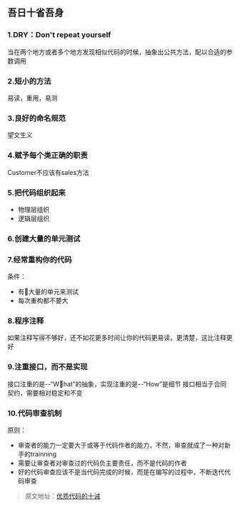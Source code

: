 ## 吾日十省吾身

### 1.DRY：Don't repeat yourself

当在两个地方或者多个地方发现相似代码的时候，抽象出公共方法，配以合适的参数调用

### 2.短小的方法

易读，重用，易测

### 3.良好的命名规范

望文生义

### 4.赋予每个类正确的职责

Customer不应该有sales方法

### 5.把代码组织起来

- 物理层组织
- 逻辑层组织

### 6.创建大量的单元测试

### 7.经常重构你的代码
条件：
- 有大量的单元来测试
- 每次重构都不要大

### 8.程序注释

如果注释写得不够好，还不如花更多时间让你的代码更易读，更清楚，这比注释更好

### 9.注重接口，而不是实现
接口注重的是--“What”的抽象，实现注重的是--“How”是细节
接口相当于合同契约，需要相对稳定和不变

### 10.代码审查机制

原则：
- 审查者的能力一定要大于或等于代码作者的能力，不然，审查就成了一种对新手的trainning
- 需要让审查者对审查过的代码负主要责任，而不是代码的作者
- 好的代码审查应该不是当代码完成的时候，而是在编写的过程中，不断迭代代码审查

> 原文地址：[优质代码的十诫](https://coolshell.cn/articles/1007.html)

